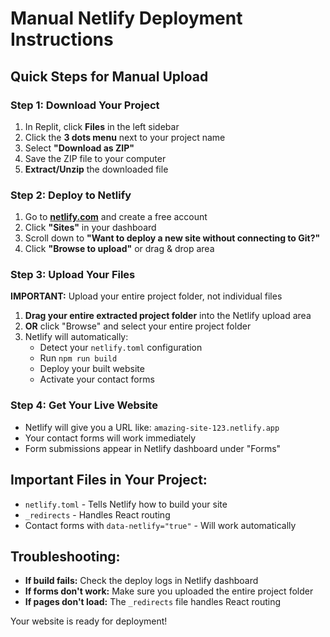 # Manual Netlify Deployment Instructions

## Quick Steps for Manual Upload

### Step 1: Download Your Project
1. In Replit, click **Files** in the left sidebar
2. Click the **3 dots menu** next to your project name
3. Select **"Download as ZIP"**
4. Save the ZIP file to your computer
5. **Extract/Unzip** the downloaded file

### Step 2: Deploy to Netlify
1. Go to **[netlify.com](https://netlify.com)** and create a free account
2. Click **"Sites"** in your dashboard
3. Scroll down to **"Want to deploy a new site without connecting to Git?"**
4. Click **"Browse to upload"** or drag & drop area

### Step 3: Upload Your Files
**IMPORTANT:** Upload your entire project folder, not individual files

1. **Drag your entire extracted project folder** into the Netlify upload area
2. **OR** click "Browse" and select your entire project folder
3. Netlify will automatically:
   - Detect your `netlify.toml` configuration
   - Run `npm run build` 
   - Deploy your built website
   - Activate your contact forms

### Step 4: Get Your Live Website
- Netlify will give you a URL like: `amazing-site-123.netlify.app`
- Your contact forms will work immediately
- Form submissions appear in Netlify dashboard under "Forms"

## Important Files in Your Project:
- `netlify.toml` - Tells Netlify how to build your site
- `_redirects` - Handles React routing
- Contact forms with `data-netlify="true"` - Will work automatically

## Troubleshooting:
- **If build fails:** Check the deploy logs in Netlify dashboard
- **If forms don't work:** Make sure you uploaded the entire project folder
- **If pages don't load:** The `_redirects` file handles React routing

Your website is ready for deployment!